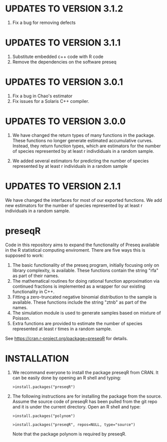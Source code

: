 UPDATES TO VERSION 3.1.2
========================
1. Fix a bug for removing defects

UPDATES TO VERSION 3.1.1
========================
1. Substitute embedded c++ code with R code
2. Remove the dependencies on the software preseq 

UPDATES TO VERSION 3.0.1
========================

1. Fix a bug in Chao's estimator
2. Fix issues for a Solaris C++ compiler.

UPDATES TO VERSION 3.0.0
========================

1. We have changed the return types of many functions in the package. These
functions no longer generate estimated accumulative curves. 
Instead, they return function types, which are estimators for the number
of species represented by at least r indivdiduals in a random sample. 

2. We added several estimators for predicting the number of species represented
by at least r individuals in a random sample

UPDATES TO VERSION 2.1.1
========================

We have changed the interfaces for most of our exported functions. We add new
estimators for the number of species represented by at least r individuals in
a random sample.

preseqR
=======

Code in this repository aims to expand the functionality of Preseq available in 
the R statistical computing enviroment. There are five ways this is supposed to
work:

  1.  The basic functionality of the preseq program, initially focusing only
      on library complexity, is available. These functions contain the 
      string "rfa" as part of their names.
  2.  The mathematical routines for doing rational function approximation via
      continued fractions is implemented as a wrapper for our existing
      functionality in C++.
  3.  Fitting a zero-truncated negative binomial distribution to the sample is
      available. These functions include the string "ztnb" as part of the names.
  4.  The simulation module is used to generate samples based on mixture of Poisson.
  5.  Extra functions are provided to estimate the number of species represented
      at least r times in a random sample.

See <https://cran.r-project.org/package=preseqR> for details.

INSTALLATION
============

1. We recommand everyone to install the package preseqR from CRAN. 
It can be easily done by opening an R shell and typing:

   ``>install.packages("preseqR")``

2. The following instructions are for installing the package from the source. 
Assume the source code of preseqR has been pulled from the git repo and it is 
under the current directory. Open an R shell and type:
   
   ``>install.packages("polynom")``
   
   ``>install.packages("preseqR", repos=NULL, type="source")``
   
   Note that the package polynom is required by preseqR.

